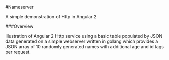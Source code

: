 #Nameserver

A simple demonstration of Http in Angular 2

###Overview

Illustration of Angular 2 Http service using a basic table populated by JSON data 
generated on a simple webserver written in golang which provides a JSON array of 
10 randomly generated names with additional age and id tags per request.


